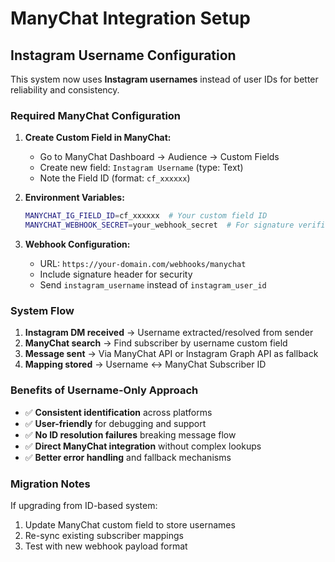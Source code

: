 # ManyChat Integration Setup

## Instagram Username Configuration

This system now uses **Instagram usernames** instead of user IDs for better reliability and consistency.

### Required ManyChat Configuration

1. **Create Custom Field in ManyChat:**
   - Go to ManyChat Dashboard → Audience → Custom Fields
   - Create new field: `Instagram Username` (type: Text)
   - Note the Field ID (format: `cf_xxxxxx`)

2. **Environment Variables:**
   ```bash
   MANYCHAT_IG_FIELD_ID=cf_xxxxxx  # Your custom field ID
   MANYCHAT_WEBHOOK_SECRET=your_webhook_secret  # For signature verification
   ```

3. **Webhook Configuration:**
   - URL: `https://your-domain.com/webhooks/manychat`
   - Include signature header for security
   - Send `instagram_username` instead of `instagram_user_id`

### System Flow

1. **Instagram DM received** → Username extracted/resolved from sender
2. **ManyChat search** → Find subscriber by username custom field  
3. **Message sent** → Via ManyChat API or Instagram Graph API as fallback
4. **Mapping stored** → Username ↔ ManyChat Subscriber ID

### Benefits of Username-Only Approach

- ✅ **Consistent identification** across platforms
- ✅ **User-friendly** for debugging and support
- ✅ **No ID resolution failures** breaking message flow
- ✅ **Direct ManyChat integration** without complex lookups
- ✅ **Better error handling** and fallback mechanisms

### Migration Notes

If upgrading from ID-based system:
1. Update ManyChat custom field to store usernames
2. Re-sync existing subscriber mappings
3. Test with new webhook payload format